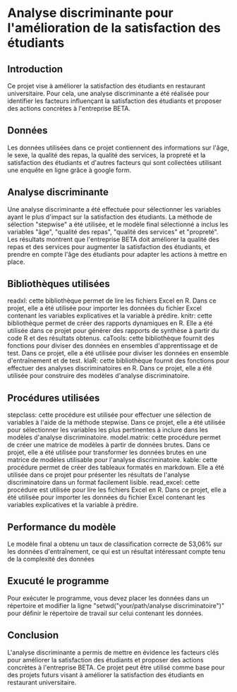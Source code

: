 # Analyse discriminante pour l'amélioration de la satisfaction des étudiants 
 ## Introduction
Ce projet  vise à améliorer la satisfaction des étudiants en restaurant universitaire. Pour cela, une analyse discriminante a été réalisée pour identifier les facteurs influençant la satisfaction des étudiants et proposer des actions concrètes à l'entreprise BETA.

## Données
  Les données utilisées dans ce projet contiennent des informations sur l'âge, le sexe, la qualité des repas, la qualité des services, la propreté et la satisfaction des étudiants  et d'autres facteurs qui sont collectées utilisant une enquête en ligne grâce à google form. 

## Analyse discriminante
  Une analyse discriminante a été effectuée pour sélectionner les variables ayant le plus d'impact sur la satisfaction des étudiants. La méthode de sélection "stepwise" a été utilisée, et le modèle final sélectionné a inclus les variables "âge", "qualité des repas", "qualité des services" et "propreté". Les résultats montrent que l'entreprise BETA doit améliorer la qualité des repas et des services pour augmenter la satisfaction des étudiants, et prendre en compte l'âge des étudiants pour adapter les actions à mettre en place.


## Bibliothèques utilisées
readxl: cette bibliothèque permet de lire les fichiers Excel en R. Dans ce projet, elle a été utilisée pour importer les données du fichier Excel contenant les variables explicatives et la variable à prédire.
knitr: cette bibliothèque permet de créer des rapports dynamiques en R. Elle a été utilisée dans ce projet pour générer des rapports de synthèse à partir du code R et des résultats obtenus.
caTools: cette bibliothèque fournit des fonctions pour diviser des données en ensembles d'apprentissage et de test. Dans ce projet, elle a été utilisée pour diviser les données en ensemble d'entraînement et de test.
klaR: cette bibliothèque fournit des fonctions pour effectuer des analyses discriminatoires en R. Dans ce projet, elle a été utilisée pour construire des modèles d'analyse discriminatoire.

## Procédures utilisées
stepclass: cette procédure est utilisée pour effectuer une sélection de variables à l'aide de la méthode stepwise. Dans ce projet, elle a été utilisée pour sélectionner les variables les plus pertinentes à inclure dans les modèles d'analyse discriminatoire.
model.matrix: cette procédure permet de créer une matrice de modèles à partir de données brutes. Dans ce projet, elle a été utilisée pour transformer les données brutes en une matrice de modèles utilisable pour l'analyse discriminatoire.
kable: cette procédure permet de créer des tableaux formatés en markdown. Elle a été utilisée dans ce projet pour présenter les résultats de l'analyse discriminatoire dans un format facilement lisible.
read_excel: cette procédure est utilisée pour lire les fichiers Excel en R. Dans ce projet, elle a été utilisée pour importer les données du fichier Excel contenant les variables explicatives et la variable à prédire.

## Performance du modèle
Le modèle final a obtenu un taux de classification correcte de 53,06% sur les données d'entraînement, ce qui est un résultat intéressant compte tenu de la complexité des données

## Exucuté le programme
Pour exécuter le programme, vous devez placer les données dans un répertoire et modifier la ligne "setwd("your/path/analyse discriminatoire")" pour définir le répertoire de travail sur celui contenant les données.

## Conclusion
L'analyse discriminante a permis de mettre en évidence les facteurs clés pour améliorer la satisfaction des étudiants et proposer des actions concrètes à l'entreprise BETA. Ce projet peut être utilisé comme base pour des projets futurs visant à améliorer la satisfaction des étudiants en restaurant universitaire.
